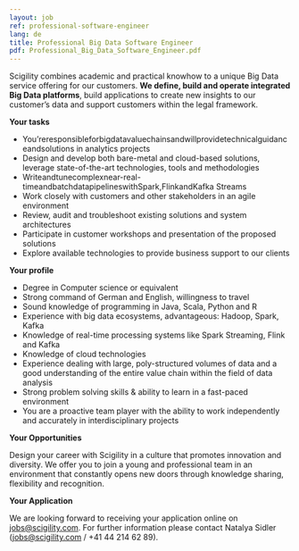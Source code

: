 ```yaml
---
layout: job
ref: professional-software-engineer
lang: de
title: Professional Big Data Software Engineer
pdf: Professional_Big_Data_Software_Engineer.pdf
---
```


Scigility combines academic and practical knowhow to a unique Big Data service offering for our customers. **We define, build and operate integrated Big Data platforms**, build applications to create new insights to our customer’s data and support customers within the legal framework.

**Your tasks**

* You’reresponsibleforbigdatavaluechainsandwillprovidetechnicalguidanceandsolutions in analytics projects
* Design and develop both bare-metal and cloud-based solutions, leverage state-of-the-art technologies, tools and methodologies
* Writeandtunecomplexnear-real-timeandbatchdatapipelineswithSpark,FlinkandKafka Streams
* Work closely with customers and other stakeholders in an agile environment
* Review, audit and troubleshoot existing solutions and system architectures
* Participate in customer workshops and presentation of the proposed solutions
* Explore available technologies to provide business support to our clients

**Your profile**

* Degree in Computer science or equivalent
* Strong command of German and English, willingness to travel
* Sound knowledge of programming in Java, Scala, Python and R
* Experience with big data ecosystems, advantageous: Hadoop, Spark, Kafka
* Knowledge of real-time processing systems like Spark Streaming, Flink and Kafka
* Knowledge of cloud technologies
* Experience dealing with large, poly-structured volumes of data and a good understanding of the entire value chain within the field of data analysis
* Strong problem solving skills & ability to learn in a fast-paced environment
* You are a proactive team player with the ability to work independently and accurately in interdisciplinary projects

**Your Opportunities**

Design your career with Scigility in a culture that promotes innovation and diversity. We offer you to join a young and professional team in an environment that constantly opens new doors through knowledge sharing, flexibility and recognition.

**Your Application**

We are looking forward to receiving your application online on jobs@scigility.com. For further information please contact Natalya Sidler (jobs@scigility.com / +41 44 214 62 89).
